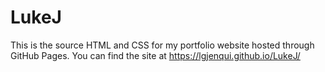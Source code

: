 # LukeJ

This is the source HTML and CSS for my portfolio website hosted through GitHub Pages. 
You can find the site at https://lgjenqui.github.io/LukeJ/

